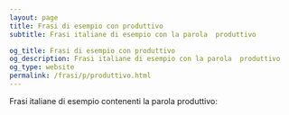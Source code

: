 ```yaml
---
layout: page
title: Frasi di esempio con produttivo 
subtitle: Frasi italiane di esempio con la parola  produttivo

og_title: Frasi di esempio con produttivo 
og_description: Frasi italiane di esempio con la parola  produttivo
og_type: website
permalink: /frasi/p/produttivo.html
---
```


Frasi italiane di esempio contenenti la parola produttivo:


